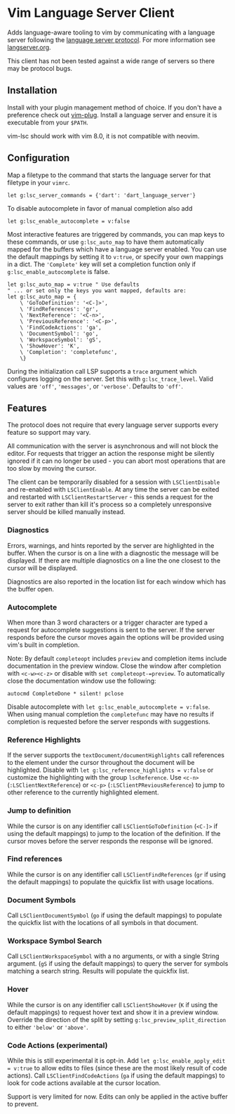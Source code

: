 # Vim Language Server Client

Adds language-aware tooling to vim by communicating with a language server
following the [language server protocol][]. For more information see
[langserver.org][].

[language server protocol]: https://github.com/Microsoft/language-server-protocol
[langserver.org]: http://langserver.org/

This client has not been tested against a wide range of servers so there may be
protocol bugs.

## Installation

Install with your plugin management method of choice. If you don't have a
preference check out [vim-plug][]. Install a language server and ensure it is
executable from your `$PATH`.

vim-lsc should work with vim 8.0, it is not compatible with neovim.

[vim-plug]:https://github.com/junegunn/vim-plug

## Configuration

Map a filetype to the command that starts the language server for that filetype
in your `vimrc`.

```viml
let g:lsc_server_commands = {'dart': 'dart_language_server'}
```

To disable autocomplete in favor of manual completion also add

```viml
let g:lsc_enable_autocomplete = v:false
```

Most interactive features are triggered by commands, you can map keys to these
commands, or use `g:lsc_auto_map` to have them automatically mapped for the
buffers which have a language server enabled. You can use the default mappings
by setting it to `v:true`, or specify your own mappings in a dict. The
`'Complete'` key will set a completion function only if
`g:lsc_enable_autocomplete` is false.

```viml
let g:lsc_auto_map = v:true " Use defaults
" ... or set only the keys you want mapped, defaults are:
let g:lsc_auto_map = {
    \ 'GoToDefinition': '<C-]>',
    \ 'FindReferences': 'gr',
    \ 'NextReference': '<C-n>',
    \ 'PreviousReference': '<C-p>',
    \ 'FindCodeActions': 'ga',
    \ 'DocumentSymbol': 'go',
    \ 'WorkspaceSymbol': 'gS',
    \ 'ShowHover': 'K',
    \ 'Completion': 'completefunc',
    \}
```

During the initialization call LSP supports a `trace` argument which configures
logging on the server. Set this with `g:lsc_trace_level`. Valid values are
`'off'`, `'messages'`, or `'verbose'`. Defaults to `'off'`.

## Features

The protocol does not require that every language server supports every feature
so support may vary.

All communication with the server is asynchronous and will not block the editor.
For requests that trigger an action the response might be silently ignored if it
can no longer be used - you can abort most operations that are too slow by
moving the cursor.

The client can be temporarily disabled for a session with `LSClientDisable` and
re-enabled with `LSClientEnable`. At any time the server can be exited and
restarted with `LSClientRestartServer` - this sends a request for the server to
exit rather than kill it's process so a completely unresponsive server should be
killed manually instead.

### Diagnostics

Errors, warnings, and hints reported by the server are highlighted in the buffer.
When the cursor is on a line with a diagnostic the message will be displayed. If
there are multiple diagnostics on a line the one closest to the cursor will be
displayed.

Diagnostics are also reported in the location list for each window which has the
buffer open.

### Autocomplete

When more than 3 word characters or a trigger character are typed a request for
autocomplete suggestions is sent to the server. If the server responds before
the cursor moves again the options will be provided using vim's built in
completion.

Note: By default `completeopt` includes `preview` and completion items include
documentation in the preview window. Close the window after completion with
`<c-w><c-z>` or disable with `set completeopt-=preview`. To automatically close
the documentation window use the following:

```viml
autocmd CompleteDone * silent! pclose
```

Disable autocomplete with `let g:lsc_enable_autocomplete = v:false`. When using
manual completion the `completefunc` may have no results if completion is
requested before the server responds with suggestions.

### Reference Highlights

If the server supports the `textDocument/documentHighlights` call references to
the element under the cursor throughout the document will be highlighted.
Disable with `let g:lsc_reference_highlights = v:false` or customize the
highlighting with the group `lscReference`. Use `<c-n>`
(`:LSClientNextReference`) or `<c-p>` (`:LSClientPReviousReference`) to jump to
other reference to the currently highlighted element.

### Jump to definition

While the cursor is on any identifier call `LSClientGoToDefinition` (`<C-]>` if
using the default mappings) to jump to the location of the definition. If the
cursor moves before the server responds the response will be ignored.

### Find references

While the cursor is on any identifier call `LSClientFindReferences` (`gr` if
using the default mappings) to populate the quickfix list with usage locations.

### Document Symbols

Call `LSClientDocumentSymbol` (`go` if using the default mappings) to populate
the quickfix list with the locations of all symbols in that document.

### Workspace Symbol Search

Call `LSClientWorkspaceSymbol` with a no arguments, or with a single String
argument. (`gS` if using the default mappings) to query the server for symbols
matching a search string. Results will populate the quickfix list.

### Hover

While the cursor is on any identifier call `LSClientShowHover` (`K` if using the
default mappings) to request hover text and show it in a preview window.
Override the direction of the split by setting `g:lsc_preview_split_direction`
to either `'below'` or `'above'`.

### Code Actions (experimental)

While this is still experimental it is opt-in. Add
`let g:lsc_enable_apply_edit = v:true` to allow edits to files (since these are
the most likely result of code actions). Call `LSClientFindCodeActions` (`ga` if
using the default mappings) to look for code actions available at the cursor
location.

Support is very limited for now. Edits can only be applied in the active buffer
to prevent.
